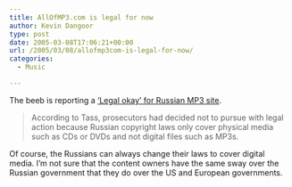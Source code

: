 ```yaml
---
title: AllOfMP3.com is legal for now
author: Kevin Dangoor
type: post
date: 2005-03-08T17:06:21+00:00
url: /2005/03/08/allofmp3com-is-legal-for-now/
categories:
  - Music

---
```

The beeb is reporting a [&#8216;Legal okay&#8217; for Russian MP3 site][1].

> According to Tass, prosecutors had decided not to pursue with legal action because Russian copyright laws only cover physical media such as CDs or DVDs and not digital files such as MP3s.

Of course, the Russians can always change their laws to cover digital media. I&#8217;m not sure that the content owners have the same sway over the Russian government that they do over the US and European governments.

 [1]: http://news.bbc.co.uk/2/hi/technology/4328269.stm "BBC NEWS | Technology | 'Legal okay' for Russian MP3 site"